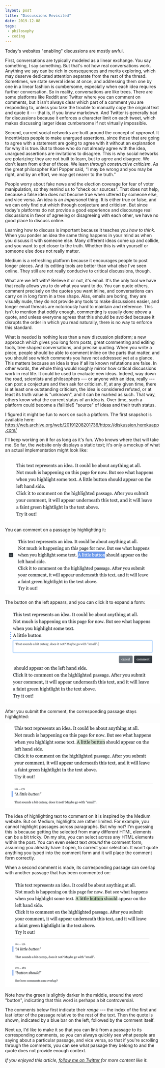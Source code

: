 ```yaml
---
layout: post
title: "Discussions Revisited"
date: 2019-12-08
tags:
 - philosophy
 - coding
---
```


Today's websites "enabling" discussions are mostly awful.

First, conversations are typically modeled as a linear exchange. You say something, I say something. But that's not how real conversations work. Anything we say can be rich in consequences and merits exploring, which may deserve dedicated attention separate from the rest of the thread. Sometimes, we state several ideas at once, and addressing them one by one in a linear fashion is cumbersome, especially when each idea requires further conversation. So in reality, conversations are like trees. There are some platforms like Reddit and Twitter where you can comment on comments, but it isn't always clear which part of a comment you are responding to, unless you take the trouble to manually copy the original text and quote it --- that is, if you know markdown. And Twitter is generally bad for discussions because it enforces a character limit on each tweet, which makes discussing larger ideas cumbersome if not virtually impossible.

Second, current social networks are built around the concept of *approval*. It incentivizes people to make unargued assertions, since those that are going to agree with a statement are going to agree with it without an explanation for why it is true. But to those who do not already agree with the idea, unargued assertions are invitations to disagree. This is why social networks are polarizing: they are not built to learn, but to agree and disagree. We don't learn from either of those. We learn *through constructive criticism*. As the great philosopher Karl Popper said, “I may be wrong and you may be right, and by an effort, we may get nearer to the truth.”

People worry about fake news and the election coverage for fear of voter manipulation, so they remind us to "check our sources". That does not help, because a false idea does not become true when uttered by someone else, and vice versa. An idea is an *impersonal* thing. It is either true or false, and we can only find out which through conjecture and criticism. But since today's platforms do not provide a good experience and discourage real discussions in favor of agreeing or disagreeing with each other, we have no good place to discuss online.

Learning how to discuss is important because it teaches you *how to think*. When you ponder an idea the same thing happens in your mind as when you discuss it with someone else. Many different ideas come up and collide, and you want to get closer to the truth. Whether this is with yourself or someone else does not really matter.

Medium is a refreshing platform because it encourages people to post longer pieces. And its editing tools are better than what else I've seen online. They still are not really conducive to critical discussions, though.

What are we left with? Believe it or not, it's email. It's the only tool we have that really allows you to do what you want to do. You can quote others, comment precisely on the quotes you want inline, and conversations can carry on in long form in a tree shape. Alas, emails are boring, they are visually nude, they do not provide any tools to make discussions easier, and longer email threads are notoriously hard to maintain and reference. This isn't to mention that oddly enough, commenting is usually done *above* a quote, and unless everyone agrees that this should be avoided because it disrupts the order in which you read naturally, there is no way to enforce this standard.

What is needed is nothing less than a new discussion platform; a new approach which gives you long form posts, great commenting and editing tools, tree shaped conversations, and precise quoting. When you write a piece, people should be able to comment inline on the parts that matter, and you should see which comments you have not addressed yet at a glance. This matters because an idea is true if all its known refutations are false. In other words, the whole thing would roughly mirror how critical discussions work in real life. It could be used to evaluate new ideas. Indeed, way down the road, scientists and philosophers --- or anyone with an idea, really --- can post a conjecture and then ask for criticism. If, at any given time, there is at least one outstanding criticism, the idea is considered refuted, or at least its truth value is "unknown", and it can be marked as such. That way, others know what the current status of an idea is. Over time, such a platform could become a (fallible!) "source" of ideas and their truth status.

I figured it might be fun to work on such a platform. The first snapshot is available here: <https://web.archive.org/web/20191208201736/https://diskussion.herokuapp.com/>

I'll keep working on it for as long as it's fun. Who knows where that will take me. So far, the website only displays a static text; it's only a mockup of what an actual implementation might look like:

![Image for post](/img/1_1unl8-tycrFKsVPBR0HjoA.png)

You can comment on a passage by highlighting it:

![Image for post](/img/1_FQdggJ4IjU1glF7z1RBd1w.png)

The button on the left appears, and you can click it to expand a form:

![Image for post](/img/1_gaASQBjMAF-LeP12e3VRKg.png)

After you submit the comment, the corresponding passage stays highlighted:

![Image for post](/img/1_cPwo_VNXCqKS1Lab7-k5gQ.png)

The idea of highlighting text to comment on it is inspired by the Medium website. But on Medium, highlights are rather limited. For example, you cannot highlight passages across paragraphs. But why not? I'm guessing this is because getting the selected from many different HTML elements can be a bit tricky. On my site, you can select across any HTML elements within the post. You can even select text *around* the comment form, assuming you already have it open, to correct your selection. It won't quote anything you typed into the comment form and it will place the comment form correctly.

When a second comment is made, its corresponding passage can overlap with another passage that has been commented on:

![Image for post](/img/1_efjH-BM3FTX269ZagvzuMg.png)

Note how the green is slightly darker in the middle, around the word "button", indicating that this word is perhaps a bit controversial.

The comments below first indicate their *range* --- the index of the first and last letter of the passage relative to the rest of the text. Then the quote is shown, indicated by a blue bar on the left, followed by the comment itself.

Next up, I'd like to make it so that you can link from a passage to its corresponding comments, so you can always quickly see what people are saying about a particular passage, and vice versa, so that if you're scrolling through the comments, you can see what passage they belong to and the quote does not provide enough context.

*If you enjoyed this article, [follow me on Twitter](https://twitter.com/dchackethal) for more content like it.*
